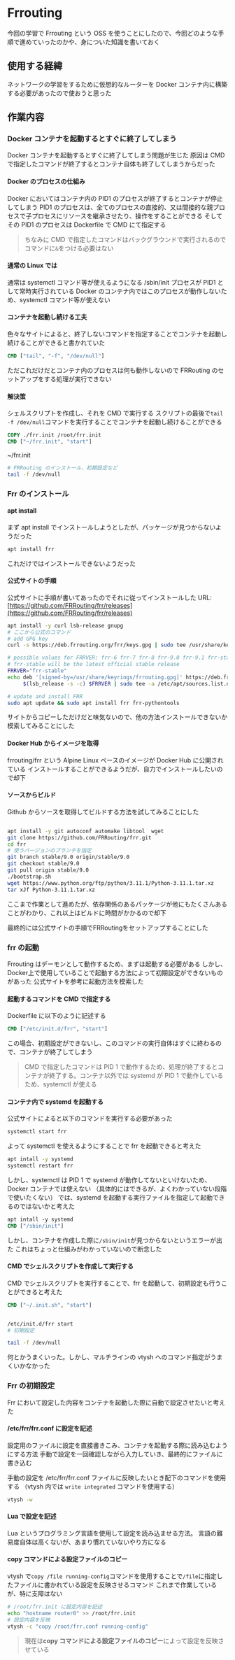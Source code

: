 # Frrouting

今回の学習で Frrouting という OSS を使うことにしたので、今回どのような手順で進めていったのかや、身についた知識を書いておく

## 使用する経緯

ネットワークの学習をするために仮想的なルーターを Docker コンテナ内に構築する必要があったので使おうと思った

## 作業内容

### Docker コンテナを起動するとすぐに終了してしまう

Docker コンテナを起動するとすぐに終了してしまう問題が生じた
原因は CMD で指定したコマンドが終了するとコンテナ自体も終了してしまうからだった

#### Docker のプロセスの仕組み

Docker においてはコンテナ内の PID1 のプロセスが終了するとコンテナが停止してしまう
PID1 のプロセスは、全てのプロセスの直接的、又は間接的な親プロセスで子プロセスにリソースを継承させたり、操作をすることができる
そしてその PID1 のプロセスは Dockerfile で CMD にて指定する

> ちなみに CMD で指定したコマンドはバックグラウンドで実行されるのでコマンドに`&`をつける必要はない

#### 通常の Linux では

通常は systemctl コマンド等が使えるようになる /sbin/init プロセスが PID1 として常時実行されている
Docker のコンテナ内ではこのプロセスが動作しないため、systemctl コマンド等が使えない

#### コンテナを起動し続ける工夫

色々なサイトによると、終了しないコマンドを指定することでコンテナを起動し続けることができると書かれていた

```Dockerfile
CMD ["tail", "-f", "/dev/null"]
```

ただこれだけだとコンテナ内のプロセスは何も動作しないので FRRouting のセットアップをする処理が実行できない

#### 解決策

シェルスクリプトを作成し、それを CMD で実行する
スクリプトの最後で`tail  -f /dev/null`コマンドを実行することでコンテナを起動し続けることができる

```Dockerfile
COPY ./frr.init /root/frr.init
CMD ["~/frr.init", "start"]
```

~/frr.init

```Bash
# FRRouting のインストール、初期設定など
tail -f /dev/null
```

### Frr のインストール

#### apt install

まず apt install でインストールしようとしたが、パッケージが見つからないようだった

```bash
apt install frr
```

これだけではインストールできないようだった

#### 公式サイトの手順

公式サイトに手順が書いてあったのでそれに従ってインストールした
URL: [https://github.com/FRRouting/frr/releases](https://github.com/FRRouting/frr/releases)

```bash
apt install -y curl lsb-release gnupg
# ここから公式のコマンド
# add GPG key
curl -s https://deb.frrouting.org/frr/keys.gpg | sudo tee /usr/share/keyrings/frrouting.gpg > /dev/null

# possible values for FRRVER: frr-6 frr-7 frr-8 frr-9.0 frr-9.1 frr-stable
# frr-stable will be the latest official stable release
FRRVER="frr-stable"
echo deb '[signed-by=/usr/share/keyrings/frrouting.gpg]' https://deb.frrouting.org/frr \
     $(lsb_release -s -c) $FRRVER | sudo tee -a /etc/apt/sources.list.d/frr.list

# update and install FRR
sudo apt update && sudo apt install frr frr-pythontools
```

サイトからコピーしただけだと味気ないので、他の方法インストールできないか模索してみることにした

#### Docker Hub からイメージを取得

frrouting/frr という Alpine Linux ベースのイメージが Docker Hub に公開されている
インストールすることができるようだが、自力でインストールしたいので却下

#### ソースからビルド

Github からソースを取得してビルドする方法を試してみることにした

```bash

apt install -y git autoconf automake libtool  wget
git clone https://github.com/FRRouting/frr.git
cd frr
# 使うバージョンのブランチを指定
git branch stable/9.0 origin/stable/9.0
git checkout stable/9.0
git pull origin stable/9.0
./bootstrap.sh
wget https://www.python.org/ftp/python/3.11.1/Python-3.11.1.tar.xz
tar xJf Python-3.11.1.tar.xz
```

ここまで作業として進めたが、依存関係のあるパッケージが他にもたくさんあることがわかり、これ以上はビルドに時間がかかるので却下

最終的には公式サイトの手順でFRRoutingをセットアップすることにした

### frr の起動

Frrouting はデーモンとして動作するため、まずは起動する必要がある
しかし、Docker上で使用していることで起動する方法によって初期設定ができないものがあった
公式サイトを参考に起動方法を模索した

#### 起動するコマンドを CMD で指定する

Dockerfile に以下のように記述する

```Dockerfile
CMD ["/etc/init.d/frr", "start"]
```

この場合、初期設定ができないし、このコマンドの実行自体はすぐに終わるので、コンテナが終了してしまう

> CMD で指定したコマンドは PID 1 で動作するため、処理が終了するとコンテナが終了する。コンテナ以外では systemd が PID 1 で動作しているため、systemctl が使える

#### コンテナ内で systemd を起動する

公式サイトによると以下のコマンドを実行する必要があった

```bash
systemctl start frr
```

よって systemctl を使えるようにすることで frr を起動できると考えた

```Bash
apt intall -y systemd
systemctl restart frr

```

しかし、systemctl は PID 1 で systemd が動作してないといけないため、Docker コンテナでは使えない
（具体的にはできるが、よくわかっていない段階で使いたくない）
では、systemd を起動する実行ファイルを指定して起動できるのではないかと考えた

```Dockerfile
apt intall -y systemd
CMD ["/sbin/init"]

```

しかし、コンテナを作成した際に`/sbin/init`が見つからないというエラーが出た
これはちょっと仕組みがわかっていないので断念した

#### CMD でシェルスクリプトを作成して実行する

CMD でシェルスクリプトを実行することで、frr を起動して、初期設定も行うことができると考えた

```Dockerfile
CMD ["~/.init.sh", "start"]
```

```bash

/etc/init.d/frr start
# 初期設定

tail -f /dev/null
```

何とかうまくいった。しかし、マルチラインの vtysh へのコマンド指定がうまくいかなかった

### Frr の初期設定

Frr において設定した内容をコンテナを起動した際に自動で設定させたいと考えた

#### /etc/frr/frr.conf に設定を記述

設定用のファイルに設定を直接書きこみ、コンテナを起動する際に読み込むようにする方法
手動で設定を一回確認しながら入力していき、最終的にファイルに書き込む

手動の設定を /etc/frr/frr.conf ファイルに反映したいとき配下のコマンドを使用する
（vtysh 内では `write integrated` コマンドを使用する）

```bash
vtysh -w
```

#### Lua で設定を記述

Lua というプログラミング言語を使用して設定を読み込ませる方法。
言語の難易度自体は高くないが、あまり慣れていないやり方になる

#### copy コマンドによる設定ファイルのコピー

vtysh で`copy /file running-config`コマンドを使用することで`/file`に指定したファイルに書かれている設定を反映させるコマンド
これまで作業しているが、特に支障はない

```bash
# /root/frr.init に設定内容を記述
echo "hostname router0" >> /root/frr.init
# 設定内容を反映
vtysh -c "copy /root/frr.conf running-config"
```

> 現在は**copy コマンドによる設定ファイルのコピー**によって設定を反映させている